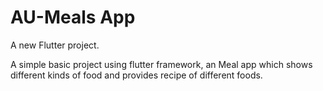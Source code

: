 # AU-Meals App

A new Flutter project.

A simple basic project using flutter framework, an Meal app which shows different kinds of food and provides recipe of different foods.

